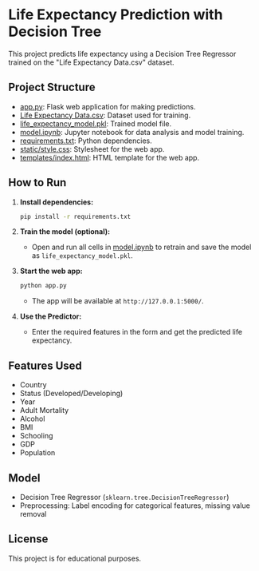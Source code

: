 # Life Expectancy Prediction with Decision Tree

This project predicts life expectancy using a Decision Tree Regressor trained on the "Life Expectancy Data.csv" dataset.

## Project Structure

- [app.py](app.py): Flask web application for making predictions.
- [Life Expectancy Data.csv](Life%20Expectancy%20Data.csv): Dataset used for training.
- [life_expectancy_model.pkl](life_expectancy_model.pkl): Trained model file.
- [model.ipynb](model.ipynb): Jupyter notebook for data analysis and model training.
- [requirements.txt](requirements.txt): Python dependencies.
- [static/style.css](static/style.css): Stylesheet for the web app.
- [templates/index.html](templates/index.html): HTML template for the web app.

## How to Run

1. **Install dependencies:**
    ```sh
    pip install -r requirements.txt
    ```

2. **Train the model (optional):**
    - Open and run all cells in [model.ipynb](model.ipynb) to retrain and save the model as `life_expectancy_model.pkl`.

3. **Start the web app:**
    ```sh
    python app.py
    ```
    - The app will be available at `http://127.0.0.1:5000/`.

4. **Use the Predictor:**
    - Enter the required features in the form and get the predicted life expectancy.

## Features Used

- Country
- Status (Developed/Developing)
- Year
- Adult Mortality
- Alcohol
- BMI
- Schooling
- GDP
- Population

## Model

- Decision Tree Regressor (`sklearn.tree.DecisionTreeRegressor`)
- Preprocessing: Label encoding for categorical features, missing value removal

## License

This project is for educational purposes.